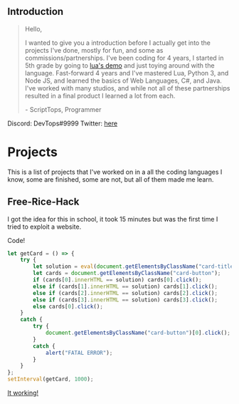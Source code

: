 ## Introduction
> Hello,
> 
> I wanted to give you a introduction before I actually get into the projects I've done, mostly for fun, and some as commissions/partnerships.
> I've been coding for 4 years, I started in 5th grade by going to [lua's demo](https://www.lua.org/demo.html) and just toying around with the language.
> Fast-forward 4 years and I've mastered Lua, Python 3, and Node JS, and learned the basics of Web Languages, C#, and Java.
> I've worked with many studios, and while not all of these partnerships resulted in a final product I learned a lot from each.
> 
> \- ScriptTops, Programmer

Discord: DevTops#9999
Twitter: [here](https://twitter.com/dev_tops)

# Projects

This is a list of projects that I've worked on in a all the coding languages I know, some are finished, some are not, but all of them made me learn.

## Free-Rice-Hack

I got the idea for this in school, it took 15 minutes but was the first time I tried to exploit a website.

Code!
```js
let getCard = () => {
    try {
        let solution = eval(document.getElementsByClassName("card-title")[0].innerHTML.replace("x", "*").split("=")[0]);
        let cards = document.getElementsByClassName("card-button");
        if (cards[0].innerHTML == solution) cards[0].click();
        else if (cards[1].innerHTML == solution) cards[1].click();
        else if (cards[2].innerHTML == solution) cards[2].click();
        else if (cards[3].innerHTML == solution) cards[3].click();
        else cards[0].click();
    }
    catch {
        try {
            document.getElementsByClassName("card-button")[0].click();
        }
        catch {
            alert("FATAL ERROR");
        }
    }
};
setInterval(getCard, 1000);
```

[It working!](https://i.gyazo.com/18adf1bdbc4b955dd57e2f67cbfb9877.mp4)

